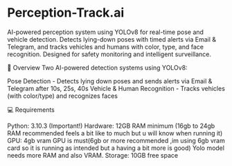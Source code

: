 # Perception-Track.ai
AI-powered perception system using YOLOv8 for real-time pose and vehicle detection. Detects lying-down poses with timed alerts via Email &amp; Telegram, and tracks vehicles and humans with color, type, and face recognition. Designed for safety monitoring and intelligent surveillance.


🎯 Overview
Two AI-powered detection systems using YOLOv8:

Pose Detection - Detects lying down poses and sends alerts via Email & Telegram after 10s, 25s, 40s
Vehicle & Human Recognition - Tracks vehicles (with color/type) and recognizes faces


💻 Requirements

Python: 3.10.3 (Important!)
Hardware: 12GB RAM minimum (16gb to 24gb RAM recommended feels a bit like to much but u will know when running it)
GPU: 4gb vram GPU is must(6gb or more recommended ,im using 6gb vram card so it is running as intended but a having a bit more is good) Yolo model needs more RAM and also VRAM.
Storage: 10GB free space
